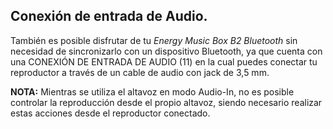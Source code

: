 
## Conexión de entrada de Audio.

También es posible disfrutar de tu *Energy Music Box B2 Bluetooth* sin necesidad de sincronizarlo con un dispositivo Bluetooth, ya que cuenta con una CONEXIÓN DE ENTRADA DE AUDIO (11) en la cual puedes conectar tu reproductor a través de un cable de audio con jack de 3,5 mm.

**NOTA:** Mientras se utiliza el altavoz en modo  Audio-In, no es posible controlar la reproducción desde el propio altavoz, siendo necesario realizar estas acciones desde el reproductor conectado.


